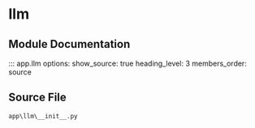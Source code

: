 # llm

## Module Documentation

::: app.llm
    options:
        show_source: true
        heading_level: 3
        members_order: source

## Source File

`app\llm\__init__.py`
